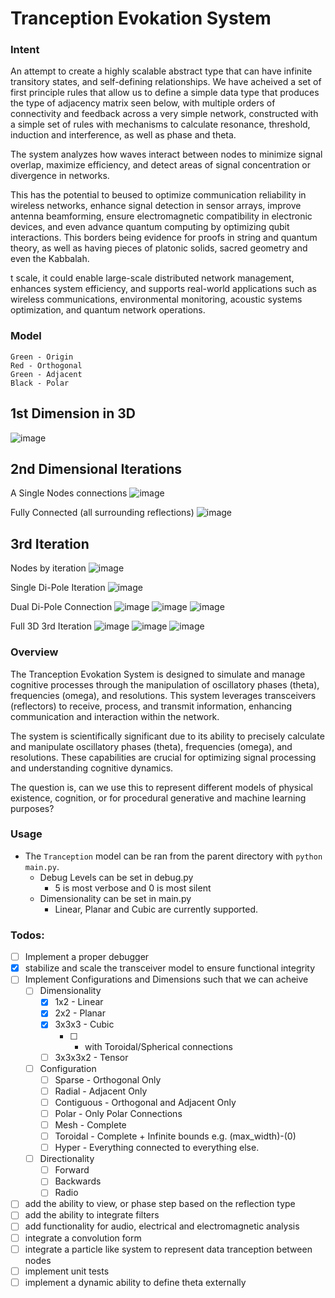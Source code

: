 # Tranception Evokation System

### Intent 
An attempt to create a highly scalable abstract type that can have infinite transitory states, and self-defining relationships. We have acheived a set of first principle rules that allow us to define a simple data type that produces the type of adjacency matrix seen below, with multiple orders of connectivity and feedback across a very simple network, constructed with a simple set of rules with mechanisms to calculate resonance, threshold, induction and interference, as well as phase and theta.

The system analyzes how waves interact between nodes to minimize signal overlap, maximize efficiency, and detect areas of signal concentration or divergence in networks.

This has the potential to beused to optimize communication reliability in wireless networks, enhance signal detection in sensor arrays, improve antenna beamforming, ensure electromagnetic compatibility in electronic devices, and even advance quantum computing by optimizing qubit interactions. This borders being evidence for proofs in string and quantum theory, as well as having pieces of platonic solids, sacred geometry and even the Kabbalah.

 t scale, it could enable large-scale distributed network management, enhances system efficiency, and supports real-world applications such as wireless communications, environmental monitoring, acoustic systems optimization, and quantum network operations.


### Model
```
Green - Origin
Red - Orthogonal
Green - Adjacent
Black - Polar
```

## 1st Dimension in 3D
![image](https://github.com/user-attachments/assets/d31b184b-93be-4e72-b213-9fe567ba7f70)

## 2nd Dimensional Iterations
A Single Nodes connections
![image](https://github.com/BigStickStudio/StableChaos/assets/87874714/37af4ce5-b436-48db-8fea-d80c2cfb9262)

Fully Connected (all surrounding reflections)
![image](https://github.com/BigStickStudio/StableChaos/assets/87874714/77c2bd0e-bcee-4e17-87ba-9db02cdae66a)

## 3rd Iteration
Nodes by iteration
![image](https://github.com/user-attachments/assets/d23431f3-5fda-4057-992a-56e1f59dc26f)

Single Di-Pole Iteration
![image](https://github.com/user-attachments/assets/5a1817fd-0aa1-42f1-8e2e-0f3cdb9d6972)

Dual Di-Pole Connection
![image](https://github.com/user-attachments/assets/a0c100bc-6e85-4c2c-bfd7-905efe70e514)
![image](https://github.com/user-attachments/assets/fce30df8-7bf0-44e7-ad56-8252a70a7ebb)
![image](https://github.com/user-attachments/assets/332a0c74-5c9e-43e1-a83a-e1f6cdff2408)

Full 3D 3rd Iteration
![image](https://github.com/user-attachments/assets/ce7efe85-3f4a-4a5f-b6f3-e5f08708408d)
![image](https://github.com/user-attachments/assets/2a9cba50-b3c9-49bf-949d-9defd8c6324a)
![image](https://github.com/user-attachments/assets/f86d375f-9d77-46c7-9879-d711aee7eea6)


### Overview
The Tranception Evokation System is designed to simulate and manage cognitive processes through the manipulation of oscillatory phases (theta), frequencies (omega), and resolutions. This system leverages transceivers (reflectors) to receive, process, and transmit information, enhancing communication and interaction within the network.

The system is scientifically significant due to its ability to precisely calculate and manipulate oscillatory phases (theta), frequencies (omega), and resolutions. These capabilities are crucial for optimizing signal processing and understanding cognitive dynamics.

The question is, can we use this to represent different models of physical existence, cognition, or for procedural generative and machine learning purposes?

### Usage

 - The `Tranception` model can be ran from the parent directory with `python main.py`.
    - Debug Levels can be set in debug.py
        - 5 is most verbose and 0 is most silent
    - Dimensionality can be set in main.py
        - Linear, Planar and Cubic are currently supported.

### Todos:
 - [ ] Implement a proper debugger
 - [X] stabilize and scale the transceiver model to ensure functional integrity
 - [ ] Implement Configurations and Dimensions such that we can acheive
    - [ ] Dimensionality
        - [X] 1x2 - Linear
        - [X] 2x2 - Planar
        - [X] 3x3x3 - Cubic
            - [ ] - with Toroidal/Spherical connections
        - [ ] 3x3x3x2 - Tensor 
    - [ ] Configuration
        - [ ] Sparse - Orthogonal Only
        - [ ] Radial - Adjacent Only
        - [ ] Contiguous - Orthogonal and Adjacent Only
        - [ ] Polar - Only Polar Connections
        - [ ] Mesh - Complete
        - [ ] Toroidal - Complete + Infinite bounds e.g. (max_width)-(0)
        - [ ] Hyper - Everything connected to everything else.
    - [ ] Directionality
        - [ ] Forward
        - [ ] Backwards
        - [ ] Radio
 - [ ] add the ability to view, or phase step based on the reflection type
 - [ ] add the ability to integrate filters
 - [ ] add functionality for audio, electrical and electromagnetic analysis
 - [ ] integrate a convolution form
 - [ ] integrate a particle like system to represent data tranception between nodes
 - [ ] implement unit tests
 - [ ] implement a dynamic ability to define theta externally
